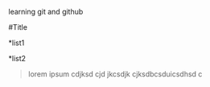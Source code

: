 learning git and github

#Title

*list1 

*list2

>lorem ipsum  cdjksd cjd jkcsdjk cjksdbcsduicsdhsd c

